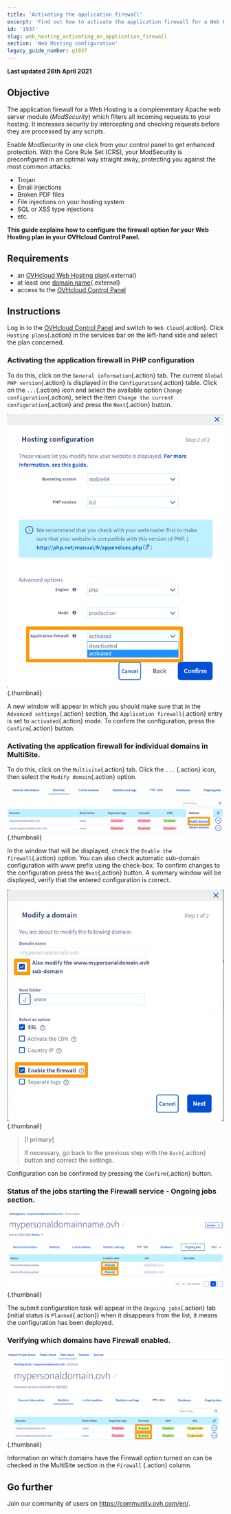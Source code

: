 ```yaml
---
title: 'Activating the application firewall'
excerpt: 'Find out how to activate the application firewall for a Web Hosting'
id: '1937'
slug: web_hosting_activating_an_application_firewall
section: 'Web Hosting configuration'
legacy_guide_number: g1937
---
```


**Last updated 26th April 2021**


 ## Objective

The application firewall for a Web Hosting is a complementary Apache web server module (*ModSecurity*) which filters all incoming requests to your hosting. It increases security by intercepting and checking requests before they are processed by any scripts.

Enable ModSecurity in one click from your control panel to get enhanced protection.
With the Core Rule Set (CRS), your ModSecurity is preconfigured in an optimal way straight away, protecting you against the most common attacks: 
- Trojan
- Email injections
- Broken PDF files
- File injections on your hosting system
- SQL or XSS type injections
- etc.

**This guide explains how to configure the firewall option for your Web Hosting plan in your OVHcloud Control Panel.**

## Requirements

- an [OVHcloud Web Hosting plan](https://www.ovh.co.uk/web-hosting/){.external}
- at least one [domain name](https://www.ovh.co.uk/domains/){.external}
- access to the [OVHcloud Control Panel](https://www.ovh.com/auth/?action=gotomanager&from=https://www.ovh.co.uk/&ovhSubsidiary=GB)


## Instructions

Log in to the [OVHcloud Control Panel](https://www.ovh.com/auth/?action=gotomanager&from=https://www.ovh.co.uk/&ovhSubsidiary=GB) and switch to `Web Cloud`{.action}. 
Click `Hosting plans`{.action} in the services bar on the left-hand side and select the plan concerned.


### Activating the application firewall in PHP configuration

To do this, click on the `General information`{.action} tab. 
The current `Global PHP version`{.action} is displayed in the `Configuration`{.action} table. 
Click on the `...`{.action} icon and select the available option `Change configuration`{.action}, 
select the item `Change the current configuration`{.action} and press the `Next`{.action} button.


![managephpconfig](images/manage-php-config.png){.thumbnail}


A new window will appear in which you should make sure that in the `Advanced settings`{.action} section, 
the `Application firewall`{.action} entry is set to `activated`{.action} mode. 
To confirm the configuration, press the `Confirm`{.action} button.


### Activating the application firewall for individual domains in MultiSite.


To do this, click on the `Multisite`{.action} tab. 
Click the `...` {.action} icon, then select the `Modify domain`{.action} option. 


![managemultisite](images/firewall-modify-multisite.png){.thumbnail}

In the window that will be displayed, check the `Enable the firewall`{.action} option. 
You can also check automatic sub-domain configuration with www prefix using the check-box.
To confirm changes to the configuration press the `Next`{.action} button.
A summary window will be displayed, verify that the entered configuration is correct.

![modifydomain](images/firewall-modify-domain.png){.thumbnail}


> [! primary]
>
> If necessary, go back to the previous step with the `Back`{.action} button and correct the settings.
> 

Configuration can be confirmed by pressing the `Confirm`{.action} button.


### Status of the jobs starting the Firewall service - Ongoing jobs section.

![manageongoing](images/firewal-ongoing-jobs.png){.thumbnail}


The submit configuration task will appear in the `Ongoing jobs`{.action} tab (initial status is `Planned`{.action}) when it disappears from the list, it means the configuration has been deployed.


### Verifying which domains have Firewall enabled.


![manageenabled](images/firewall-enabled-multisite.png){.thumbnail}


Information on which domains have the Firewall option turned on can be checked in the MultiSite section in the `Firewall` {.action} column.


## Go further

Join our community of users on <https://community.ovh.com/en/>.
